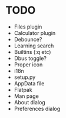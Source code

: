 TODO
====

* Files plugin
* Calculator plugin
* Debounce?
* Learning search
* Builtins (:q etc)
* Dbus toggle?
* Proper icon
* i18n
* setup.py
* AppData file
* Flatpak
* Man page
* About dialog
* Preferences dialog
